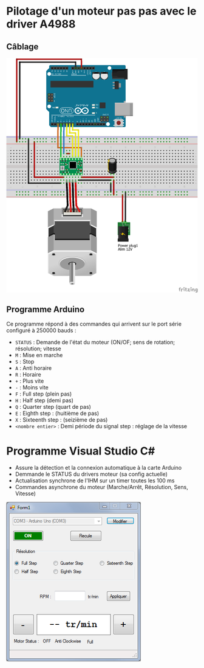 Pilotage d'un moteur pas pas avec le driver A4988
=================================================

Câblage
-------

![enter image description here](A4988-Arduino.png)

Programme Arduino
-----------------

Ce programme répond à des commandes qui arrivent sur le port série configuré à 250000 bauds :

*  `STATUS` : Demande de l'état du moteur (ON/OF; sens de rotation; résolution; vitesse 
*  `M` : Mise en marche
*  `S` : Stop
*  `A` : Anti horaire
*  `R` : Horaire
*  `+` : Plus vite
*  `-` : Moins vite
*  `F` : Full step (plein pas)
*  `H` : Half step (demi pas)
*  `Q` : Quarter step (quart de pas)
*  `E` : Eighth step : (huitième de pas)
*  `X` : Sixteenth step : (seizième de pas)
*  `<nombre entier>` : Demi période du signal step : réglage de la vitesse

Programme Visual Studio C#
=========================

* Assure la détection et la connexion automatique à la carte Arduino
* Demmande le STATUS du drivers moteur (sa config actuelle)
* Actualisation synchrone de l'IHM  sur un timer toutes les 100 ms
* Commandes asynchrone du moteur (Marche/Arrêt, Résolution, Sens, Vitesse)

![StepperMotorA4988.png](StepperMotorA4988.png)

